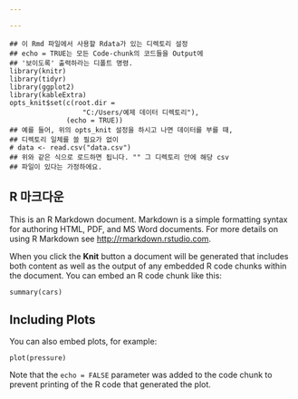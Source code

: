 ```yaml
---

---
```


```{r setup, include=FALSE}
## 이 Rmd 파일에서 사용할 Rdata가 있는 디렉토리 설정
## echo = TRUE는 모든 Code-chunk의 코드들을 Output에 
## '보이도록' 출력하라는 디폴트 명령.
library(knitr)
library(tidyr)
library(ggplot2)
library(kableExtra)
opts_knit$set(c(root.dir = 
                  "C:/Users/예제 데이터 디렉토리"),
              (echo = TRUE))
## 예를 들어, 위의 opts_knit 설정을 하시고 나면 데이터를 부를 때,
## 디렉토리 일체를 쓸 필요가 없이
# data <- read.csv("data.csv")
## 위와 같은 식으로 로드하면 됩니다. "" 그 디렉토리 안에 해당 csv
## 파일이 있다는 가정하에요.
```


## R 마크다운

This is an R Markdown document. Markdown is a simple formatting syntax for authoring HTML, PDF, and MS Word documents. For more details on using R Markdown see <http://rmarkdown.rstudio.com>.

When you click the **Knit** button a document will be generated that includes both content as well as the output of any embedded R code chunks within the document. You can embed an R code chunk like this:

```{r cars}
summary(cars)
```

## Including Plots

You can also embed plots, for example:

```{r pressure, echo=FALSE}
plot(pressure)
```

Note that the `echo = FALSE` parameter was added to the code chunk to prevent printing of the R code that generated the plot.
